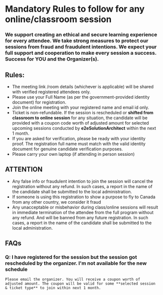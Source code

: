 
# Mandatory Rules to follow for any online/classroom session

### We support creating an ethical and secure learning experience for every attendee. We take strong measures to protect our sessions from fraud and fraudulent intentions. We expect your full support and cooperation to make every session a success. Success for YOU and the Organizer(s).

## Rules:
- The meeting link /room details (whichever is applicable) will be shared with verified registered attendees only.
- Please use your Full Name (as per the government-provided identity document) for registration.
- Join the online meeting with your registered name and email id only.
- Ticket is non-refundable.  If the session is rescheduled or **shifted from classroom to online session** for any situation, the candidate will be provided with a coupon code worth of adjusted amount for selected upcoming sessions conducted by **e2eSolutionArchitect** within the next 1 month. 
- If you are asked for verification, please be ready with your identity proof. The registration full name must match with the valid identity document for genuine candidate verification purposes. 
- Please carry your own laptop (if attending in person session)

## ATTENTION
- Any false info or fraudulent intention to join the session will cancel the registration without any refund. In such cases, a report in the name of the candidate shall be submitted to the local administration.
- If someone is using this registration to show a purpose to fly to Canada from any other country, we consider it fraud
- Any unacceptable or misbehavior during class/online sessions will result in immediate termination of the attendee from the full program without any refund. And will be banned from any future registration. In such cases, a report in the name of the candidate shall be submitted to the local administration.


## FAQs

### Q: I have registered for the session but the session got rescheduled by the organizer. I'm not available for the new schedule
```
Please email the organizer. You will receive a coupon worth of adjusted amount. The coupon will be valid for some **selected session & ticket type** to join within next 1 month.  
```

